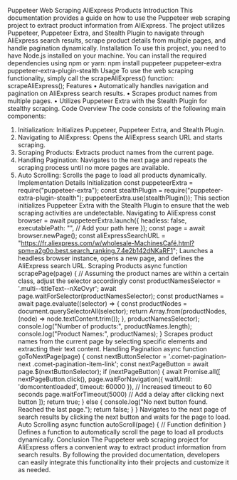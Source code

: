 Puppeteer Web Scraping AliExpress Products
Introduction
This documentation provides a guide on how to use the Puppeteer web scraping project to
extract product information from AliExpress. The project utilizes Puppeteer, Puppeteer Extra, and
Stealth Plugin to navigate through AliExpress search results, scrape product details from multiple
pages, and handle pagination dynamically.
Installation
To use this project, you need to have Node.js installed on your machine. You can install the
required dependencies using npm or yarn:
npm install puppeteer puppeteer-extra puppeteer-extra-plugin-stealth
Usage
To use the web scraping functionality, simply call the scrapeAliExpress() function:
scrapeAliExpress();
Features
• Automatically handles navigation and pagination on AliExpress search results.
• Scrapes product names from multiple pages.
• Utilizes Puppeteer Extra with the Stealth Plugin for stealthy scraping.
Code Overview
The code consists of the following main components:
1. Initialization: Initializes Puppeteer, Puppeteer Extra, and Stealth Plugin.
2. Navigating to AliExpress: Opens the AliExpress search URL and starts scraping.
3. Scraping Products: Extracts product names from the current page.
4. Handling Pagination: Navigates to the next page and repeats the scraping process until
no more pages are available.
5. Auto Scrolling: Scrolls the page to load all products dynamically.
Implementation Details
Initialization
const puppeteerExtra = require("puppeteer-extra");
const stealthPlugin = require("puppeteer-extra-plugin-stealth");
puppeteerExtra.use(stealthPlugin());
This section initializes Puppeteer Extra with the Stealth Plugin to ensure that the web scraping
activities are undetectable.
Navigating to AliExpress
const browser = await puppeteerExtra.launch({
 headless: false,
 executablePath: "", // Add your path here
});
const page = await browser.newPage();
const aliExpressSearchURL = "https://fr.aliexpress.com/w/wholesale-MachinesCafé.html?spm=a2g0o.best.search_ranking.7.4e2b142dNKaRF1";
Launches a headless browser instance, opens a new page, and defines the AliExpress search URL.
Scraping Products
async function scrapePage(page) {
 // Assuming the product names are within a certain class, adjust the selector accordingly
 const productNamesSelector = '.multi--titleText--nXeOvyr';
 await page.waitForSelector(productNamesSelector);
 const productNames = await page.evaluate((selector) => {
 const productNodes = document.querySelectorAll(selector);
 return Array.from(productNodes, (node) => node.textContent.trim());
 }, productNamesSelector);
 console.log("Number of products:", productNames.length);
 console.log("Product Names:", productNames);
}
Scrapes product names from the current page by selecting specific elements and extracting their
text content.
Handling Pagination
async function goToNextPage(page) {
 const nextButtonSelector = '.comet-pagination-next .comet-pagination-item-link';
 const nextPageButton = await page.$(nextButtonSelector);
 if (nextPageButton) {
 await Promise.all([
 nextPageButton.click(),
 page.waitForNavigation({ waitUntil: 'domcontentloaded', timeout: 60000 }), // Increased
timeout to 60 seconds
 page.waitForTimeout(5000) // Add a delay after clicking next button
 ]);
 return true;
 } else {
 console.log("No next button found. Reached the last page.");
 return false;
 }
}
Navigates to the next page of search results by clicking the next button and waits for the page to
load.
Auto Scrolling
async function autoScroll(page) {
 // Function definition
}
Defines a function to automatically scroll the page to load all products dynamically.
Conclusion
The Puppeteer web scraping project for AliExpress offers a convenient way to extract product
information from search results. By following the provided documentation, developers can easily
integrate this functionality into their projects and customize it as needed.
